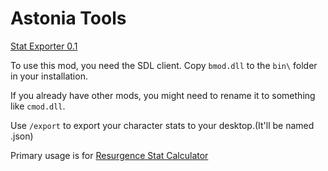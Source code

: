 # Astonia Tools

[Stat Exporter 0.1](https://github.com/Violet-Vibes/AstoniaTools/releases/download/0.1/bmod.dll)

To use this mod, you need the SDL client. Copy `bmod.dll` to the `bin\` folder in your installation. 

If you already have other mods, you might need to rename it to something like `cmod.dll`.

Use `/export` to export your character stats to your desktop.(It'll be named <CharacterName>.json)

Primary usage is for [Resurgence Stat Calculator](https://www.astoniaresurgence.com/downloads/ResurgenceStatCalc.exe)
